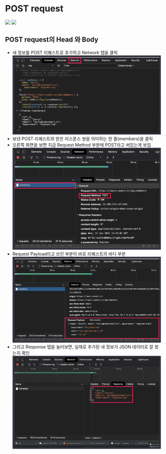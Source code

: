 # POST request

<img src="https://img.shields.io/badge/JavaScript-FDC813?style=flat&logo=JavaScript&logoColor=black"/>
<img src="https://img.shields.io/badge/React-0080B9?style=flat&logo=React&logoColor=white"/>

## POST request의 Head 와 Body

* 새 정보를 POST 리퀘스트로 추가하고 Network 탭을 클릭
![img](/Images/pr1.png)
* 보낸 POST 리퀘스트와 받은 리스폰스 쌍을 의미하는 한 줄(members)을 클릭
* 오른쪽 화면을 보면 지금 Request Method 부분에 POST라고 써있는게 보임
![img](/Images/pr2.png)
*  Request Payload라고 쓰인 부분이 바로 리퀘스트의 바디 부분
![img](/Images/pr3.png)
* 그리고 Response 탭을 눌러보면, 실제로 추가된 새 정보가 JSON 데이터로 잘 왔는지 확인
![img](/Images/pr4.png)
